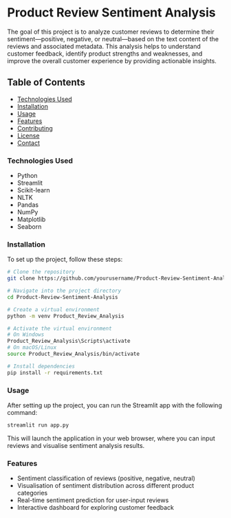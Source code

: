 # Product Review Sentiment Analysis

The goal of this project is to analyze customer reviews to determine their sentiment—positive, negative, or neutral—based on the text content of the reviews and associated metadata. This analysis helps to understand customer feedback, identify product strengths and weaknesses, and improve the overall customer experience by providing actionable insights.

## Table of Contents

- [Technologies Used](#technologies-used)
- [Installation](#installation)
- [Usage](#usage)
- [Features](#features)
- [Contributing](#contributing)
- [License](#license)
- [Contact](#contact)

### Technologies Used

- Python
- Streamlit
- Scikit-learn
- NLTK
- Pandas
- NumPy
- Matplotlib
- Seaborn

### Installation

To set up the project, follow these steps:

```bash
# Clone the repository
git clone https://github.com/yourusername/Product-Review-Sentiment-Analysis.git

# Navigate into the project directory
cd Product-Review-Sentiment-Analysis

# Create a virtual environment
python -m venv Product_Review_Analysis

# Activate the virtual environment
# On Windows
Product_Review_Analysis\Scripts\activate
# On macOS/Linux
source Product_Review_Analysis/bin/activate

# Install dependencies
pip install -r requirements.txt
```

### Usage

After setting up the project, you can run the Streamlit app with the following command:

```bash
streamlit run app.py
```

This will launch the application in your web browser, where you can input reviews and visualise sentiment analysis results.

### Features

- Sentiment classification of reviews (positive, negative, neutral)
- Visualisation of sentiment distribution across different product categories
- Real-time sentiment prediction for user-input reviews
- Interactive dashboard for exploring customer feedback
